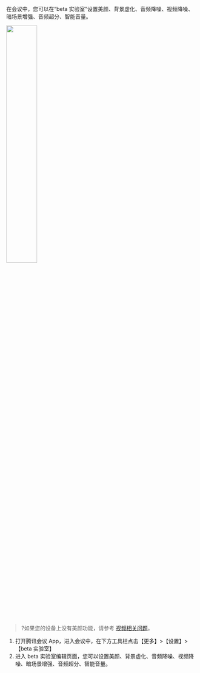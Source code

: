 在会议中，您可以在“beta 实验室”设置美颜、背景虚化、音频降噪、视频降噪、暗场景增强、音频超分、智能音量。

<img src="https://main.qcloudimg.com/raw/ee8b4c69245a44da8cfb09218c04d66e.png" width="40%">

>?如果您的设备上没有美颜功能，请参考 [视频相关问题](https://cloud.tencent.com/document/product/1095/41253#.E4.B8.BA.E4.BB.80.E4.B9.88.E6.88.91.E7.9A.84.E8.AE.BE.E5.A4.87.E4.B8.8A.E6.B2.A1.E6.9C.89.E7.BE.8E.E9.A2.9C.E5.8A.9F.E8.83.BD.EF.BC.9F)。

1. 打开腾讯会议 App，进入会议中，在下方工具栏点击【更多】>【设置】>【beta 实验室】
2. 进入 beta 实验室编辑页面，您可以设置美颜、背景虚化、音频降噪、视频降噪、暗场景增强、音频超分、智能音量。

